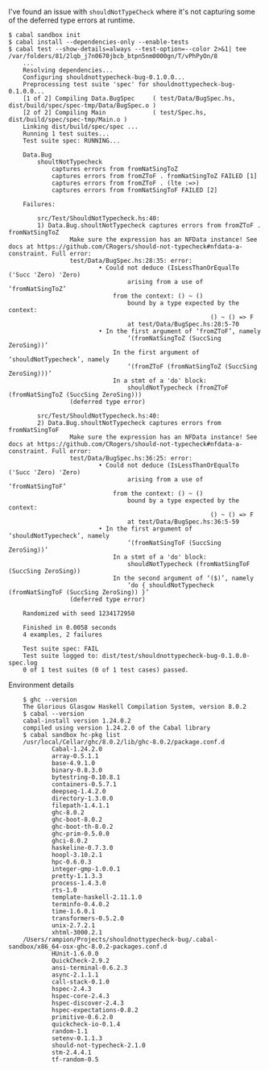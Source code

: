 I've found an issue with `shouldNotTypeCheck` where it's not capturing some
of the deferred type errors at runtime.

    $ cabal sandbox init
    $ cabal install --dependencies-only --enable-tests
    $ cabal test --show-details=always --test-option=--color 2>&1| tee /var/folders/81/2lqb_j7n0670jbcb_btpn5nm0000gn/T/vPhPyOn/8
		...
		Resolving dependencies...
		Configuring shouldnottypecheck-bug-0.1.0.0...
		Preprocessing test suite 'spec' for shouldnottypecheck-bug-0.1.0.0...
		[1 of 2] Compiling Data.BugSpec     ( test/Data/BugSpec.hs, dist/build/spec/spec-tmp/Data/BugSpec.o )
		[2 of 2] Compiling Main             ( test/Spec.hs, dist/build/spec/spec-tmp/Main.o )
		Linking dist/build/spec/spec ...
		Running 1 test suites...
		Test suite spec: RUNNING...

		Data.Bug
			shoultNotTypecheck
				captures errors from fromNatSingToZ
				captures errors from fromZToF . fromNatSingToZ FAILED [1]
				captures errors from fromZToF . (lte :=>)
				captures errors from fromNatSingToF FAILED [2]

		Failures:

			src/Test/ShouldNotTypecheck.hs:40:
			1) Data.Bug.shoultNotTypecheck captures errors from fromZToF . fromNatSingToZ
					 Make sure the expression has an NFData instance! See docs at https://github.com/CRogers/should-not-typecheck#nfdata-a-constraint. Full error:
					 test/Data/BugSpec.hs:28:35: error:
							 • Could not deduce (IsLessThanOrEqualTo ('Succ 'Zero) 'Zero)
									 arising from a use of ‘fromNatSingToZ’
								 from the context: () ~ ()
									 bound by a type expected by the context:
															() ~ () => F
									 at test/Data/BugSpec.hs:28:5-70
							 • In the first argument of ‘fromZToF’, namely
									 ‘(fromNatSingToZ (SuccSing ZeroSing))’
								 In the first argument of ‘shouldNotTypecheck’, namely
									 ‘(fromZToF (fromNatSingToZ (SuccSing ZeroSing)))’
								 In a stmt of a 'do' block:
									 shouldNotTypecheck (fromZToF (fromNatSingToZ (SuccSing ZeroSing)))
					 (deferred type error)

			src/Test/ShouldNotTypecheck.hs:40:
			2) Data.Bug.shoultNotTypecheck captures errors from fromNatSingToF
					 Make sure the expression has an NFData instance! See docs at https://github.com/CRogers/should-not-typecheck#nfdata-a-constraint. Full error:
					 test/Data/BugSpec.hs:36:25: error:
							 • Could not deduce (IsLessThanOrEqualTo ('Succ 'Zero) 'Zero)
									 arising from a use of ‘fromNatSingToF’
								 from the context: () ~ ()
									 bound by a type expected by the context:
															() ~ () => F
									 at test/Data/BugSpec.hs:36:5-59
							 • In the first argument of ‘shouldNotTypecheck’, namely
									 ‘(fromNatSingToF (SuccSing ZeroSing))’
								 In a stmt of a 'do' block:
									 shouldNotTypecheck (fromNatSingToF (SuccSing ZeroSing))
								 In the second argument of ‘($)’, namely
									 ‘do { shouldNotTypecheck (fromNatSingToF (SuccSing ZeroSing)) }’
					 (deferred type error)

		Randomized with seed 1234172950

		Finished in 0.0058 seconds
		4 examples, 2 failures

		Test suite spec: FAIL
		Test suite logged to: dist/test/shouldnottypecheck-bug-0.1.0.0-spec.log
		0 of 1 test suites (0 of 1 test cases) passed.


Environment details

		$ ghc --version
		The Glorious Glasgow Haskell Compilation System, version 8.0.2
		$ cabal --version
		cabal-install version 1.24.0.2
		compiled using version 1.24.2.0 of the Cabal library 
		$ cabal sandbox hc-pkg list
		/usr/local/Cellar/ghc/8.0.2/lib/ghc-8.0.2/package.conf.d
				Cabal-1.24.2.0
				array-0.5.1.1
				base-4.9.1.0
				binary-0.8.3.0
				bytestring-0.10.8.1
				containers-0.5.7.1
				deepseq-1.4.2.0
				directory-1.3.0.0
				filepath-1.4.1.1
				ghc-8.0.2
				ghc-boot-8.0.2
				ghc-boot-th-8.0.2
				ghc-prim-0.5.0.0
				ghci-8.0.2
				haskeline-0.7.3.0
				hoopl-3.10.2.1
				hpc-0.6.0.3
				integer-gmp-1.0.0.1
				pretty-1.1.3.3
				process-1.4.3.0
				rts-1.0
				template-haskell-2.11.1.0
				terminfo-0.4.0.2
				time-1.6.0.1
				transformers-0.5.2.0
				unix-2.7.2.1
				xhtml-3000.2.1
		/Users/rampion/Projects/shouldnottypecheck-bug/.cabal-sandbox/x86_64-osx-ghc-8.0.2-packages.conf.d
				HUnit-1.6.0.0
				QuickCheck-2.9.2
				ansi-terminal-0.6.2.3
				async-2.1.1.1
				call-stack-0.1.0
				hspec-2.4.3
				hspec-core-2.4.3
				hspec-discover-2.4.3
				hspec-expectations-0.8.2
				primitive-0.6.2.0
				quickcheck-io-0.1.4
				random-1.1
				setenv-0.1.1.3
				should-not-typecheck-2.1.0
				stm-2.4.4.1
				tf-random-0.5
